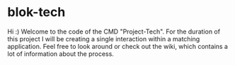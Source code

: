 # blok-tech

Hi :) Welcome to the code of the CMD "Project-Tech". For the duration of this project I will be creating a single interaction within a matching application. Feel free to look around or check out the wiki, which contains a lot of information about the process.

